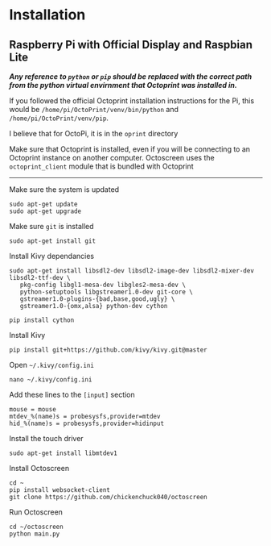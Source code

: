 # Installation

## Raspberry Pi with Official Display and Raspbian Lite

***Any reference to `python` or `pip` should be replaced with the correct path from the python virtual envirnment that Octoprint was installed in.***

If you followed the official Octoprint installation instructions for the Pi, this would be `/home/pi/OctoPrint/venv/bin/python` and `/home/pi/OctoPrint/venv/pip`.

I believe that for OctoPi, it is in the `oprint` directory

Make sure that Octoprint is installed, even if you will be connecting to an Octoprint instance on another computer.
Octoscreen uses the `octoprint_client` module that is bundled with Octoprint

------

Make sure the system is updated
```
sudo apt-get update
sudo apt-get upgrade
```

Make sure `git` is installed
```
sudo apt-get install git
```

Install Kivy dependancies
```
sudo apt-get install libsdl2-dev libsdl2-image-dev libsdl2-mixer-dev libsdl2-ttf-dev \
   pkg-config libgl1-mesa-dev libgles2-mesa-dev \
   python-setuptools libgstreamer1.0-dev git-core \
   gstreamer1.0-plugins-{bad,base,good,ugly} \
   gstreamer1.0-{omx,alsa} python-dev cython
   
pip install cython
```

Install Kivy
```
pip install git+https://github.com/kivy/kivy.git@master
```

Open `~/.kivy/config.ini`
```
nano ~/.kivy/config.ini
```

Add these lines to the `[input]` section
```
mouse = mouse
mtdev_%(name)s = probesysfs,provider=mtdev
hid_%(name)s = probesysfs,provider=hidinput
```
Install the touch driver
```
sudo apt-get install libmtdev1
```

Install Octoscreen
```
cd ~
pip install websocket-client
git clone https://github.com/chickenchuck040/octoscreen
```

Run Octoscreen
```
cd ~/octoscreen
python main.py
```
